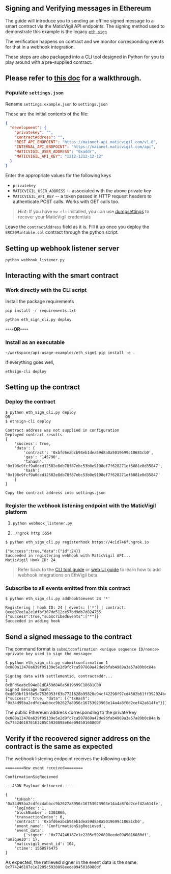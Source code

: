 ## Signing and Verifying messages in Ethereum

The guide will introduce you to sending an offline signed message to a smart contract via the MaticVigil API endpoints.
The signing method used to demonstrate this example is the legacy [`eth_sign`](https://github.com/ethereum/wiki/wiki/JSON-RPC#eth_sign)

The verification happens on contract and we monitor corresponding events for that in a webhook integration.

These steps are also packaged into a CLI tool designed in Python for you to play around with a pre-supplied contract.



## Please refer to [this doc](https://maticvigil.com/docs/eth_sign_example_code/) for a walkthrough.

### Populate `settings.json`
Rename `settings.example.json` to `settings.json`

These are the initial contents of the file:

```json
{
  "development": {
    "privatekey": "",
    "contractAddress": "",
    "REST_API_ENDPOINT": "https://mainnet-api.maticvigil.com/v1.0",
    "INTERNAL_API_ENDPOINT": "https://mainnet.maticvigil.com/api",
    "MATICVIGIL_USER_ADDRESS": "0xaddr",
    "MATICVIGIL_API_KEY": "1212-1212-12-12"
  }
}
```
Enter the appropriate values for the following keys
* `privatekey`
* `MATICVIGIL_USER_ADDRESS` -- associated with the above private key
* `MATICVIGIL_API_KEY` -- a token passed in HTTP request headers to authenticate POST calls. Works with GET calls too.

>Hint: If you have `mv-cli` installed, you can use [dumpsettings](https://maticvigil.com/docs/cli_onboarding#backup-settings-and-recover-later) to recover your MaticVigil credentials

Leave the `contractAddress` field as it is.
Fill it up once you deploy the `ERC20Mintable.sol` contract through the python script.

## Setting up webhook listener server

`python webhook_listener.py`

## Interacting with the smart contract

### Work directly with the CLI script
Install the package requirements

`pip install -r requirements.txt`

`python eth_sign_cli.py deploy`

**----OR----**

### Install as an executable

```
~/workspace/api-usage-examples/eth_sign$ pip install -e .
```

If everything goes well,

`ethsign-cli deploy`

## Setting up the contract

### Deploy the contract

```
$ python eth_sign_cli.py deploy 
OR 
$ ethsign-cli deploy

Contract address was not supplied in configuration
Deployed contract results
{
    'success': True, 
    'data': {
        'contract': '0xbfd6eabcb94eb1dea59d8a8a5019699c18681cb0', 
        'gas': '145790', 
        'txhash': '0x198c9fcf9a0dcd12502e8db78f87ebc53b0e9198ef7f628271ef6081e0d35847', 
        'hash': '0x198c9fcf9a0dcd12502e8db78f87ebc53b0e9198ef7f628271ef6081e0d35847'
    }
}

Copy the contract address into settings.json
```

### Register the webhook listening endpoint with the MaticVigil platform
1. `python webhook_listener.py`

2. `./ngrok http 5554`

```
$ python eth_sign_cli.py registerhook https://4c1d746f.ngrok.io

{"success":true,"data":{"id":24}}
Succeeded in registering webhook with MaticVigil API...
MaticVigil Hook ID: 24
```

>Refer back to the [CLI tool guide](https://maticvigil.com/docs/cli_onboarding.html#webhooks) or [web UI guide](https://ethvigil.com/docs/web_onboarding/#webhooks) to learn how to add webhook integrations on EthVigil beta

### Subscribe to all events emitted from this contract

``` 
$ python eth_sign_cli.py addhooktoevent 24 '*'

Registering | hook ID: 24 | events: ['*'] | contract: 0xee07ee1a2e1dfbf307de512ce57bd9db7d824755
{"success":true,"subscribedEvents":["*"]}
Succeeded in adding hook
```

## Send a signed message to the contract
The command format is `submitconfirmation <unique sequence ID/nonce> <private key used to sign the message>`
``` 
$ python eth_sign_cli.py submitconfirmation 1 0x080a12470a639f95139e5e2d9fc7ca597869a42de9bfab4969a3a57a89b0c84a

Signing data with settlementid, contractaddr...
1
0xBFd6eabcB94eB1dEA59d8A8a5019699C18681CB0
Signed message hash: 0xd093bf19f8e5d7526953f63b7721628b95820e94cf42298f97cd4502b61ff392024b4030ee7db3f74690e721289b287583d72ccd8ad297e69c822eb4f1f87c2a1b
{"success": true, "data": [{"txHash": "0x34d95ba2cdfdc4abbcc9b2627a8956c16753023903e14a4a8f0d2cef42a614fe"}]}
```

The public Ethereum address corresponding to the private key `0x080a12470a639f95139e5e2d9fc7ca597869a42de9bfab4969a3a57a89b0c84a` is `0x774246187E1E2205C5920898eEde0945016080Df`

## Verify if the recovered signer address on the contract is the same as expected

The webhook listening endpoint receives the following update

``` 
========New event received========

ConfirmationSigRecieved

---JSON Payload delivered-----

{
    'txHash': '0x34d95ba2cdfdc4abbcc9b2627a8956c16753023903e14a4a8f0d2cef42a614fe', 
    'logIndex': 1, 
    'blockNumber': 1303866, 
    'transactionIndex': 0, 
    'contract': '0xbfd6eabcb94eb1dea59d8a8a5019699c18681cb0', 
    'event_name': 'ConfirmationSigRecieved', 
    'event_data': 
        {'signer': '0x774246187e1e2205c5920898eede0945016080df', 'uniqueID': 1}, 
    'maticvigil_event_id': 104, 
    'ctime': 1568576475
}
```

As expected, the retrieved signer in the event data is the same: `0x774246187e1e2205c5920898eede0945016080df`

